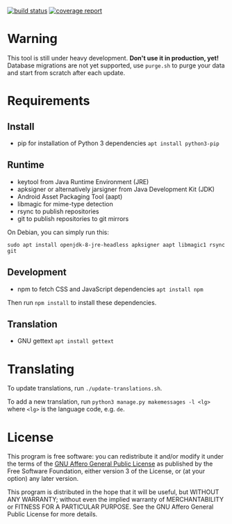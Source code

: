 [![build status](https://gitlab.com/fdroid/repomaker/badges/master/build.svg)](https://gitlab.com/fdroid/repomaker/commits/master)
[![coverage report](https://gitlab.com/fdroid/repomaker/badges/master/coverage.svg)](https://gitlab.com/fdroid/repomaker/commits/master)

# Warning

This tool is still under heavy development.
**Don't use it in production, yet!**
Database migrations are not yet supported, use `purge.sh` to purge your data
and start from scratch after each update.

# Requirements

## Install

* pip for installation of Python 3 dependencies `apt install python3-pip`

## Runtime

* keytool from Java Runtime Environment (JRE)
* apksigner or alternatively jarsigner from Java Development Kit (JDK)
* Android Asset Packaging Tool (aapt)
* libmagic for mime-type detection
* rsync to publish repositories
* git to publish repositories to git mirrors

On Debian, you can simply run this:

`sudo apt install openjdk-8-jre-headless apksigner aapt libmagic1 rsync git`

## Development

* npm to fetch CSS and JavaScript dependencies `apt install npm`

Then run `npm install` to install these dependencies.

## Translation

* GNU gettext `apt install gettext`

# Translating

To update translations,
run `./update-translations.sh`.

To add a new translation,
run `python3 manage.py makemessages -l <lg>`
where `<lg>` is the language code, e.g. `de`.

# License

This program is free software: you can redistribute it and/or modify it
under the terms of the [GNU Affero General Public License](/LICENSE)
as published by the Free Software Foundation,
either version 3 of the License,
or (at your option) any later version.

This program is distributed in the hope that it will be useful,
but WITHOUT ANY WARRANTY;
without even the implied warranty of MERCHANTABILITY or FITNESS FOR A PARTICULAR PURPOSE.
See the GNU Affero General Public License for more details.

